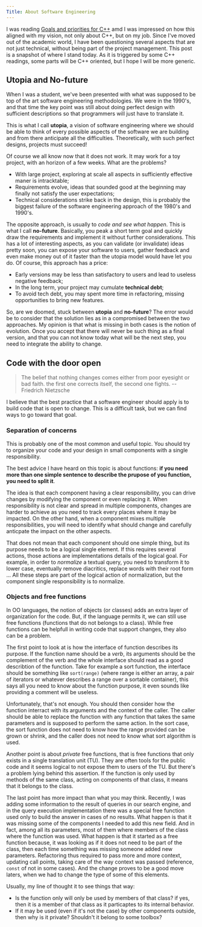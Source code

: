 ```yaml
---
Title: About Software Engineering
---
```


I was reading [Goals and priorities for C++](http://www.open-std.org/jtc1/sc22/wg21/docs/papers/2020/p2137r0.html) amd I was impressed on how this aligned with my vision, not only about C++, but on my job. Since I've moved out of the academic world, I have been questioning several aspects that are not just technical, without being part of the project management. This post is a snapshot of where I stand today. As it is triggered by some C++ readings, some parts will be C++ oriented, but I hope I will be more generic.

## Utopia and No-future

When I was a student, we've been presented with what was supposed to be top of the art software engineering methodologies. We were in the 1990's, and that time the key point was still about doing perfect design with sufficient descriptions so that programmers will just have to translate it.

This is what I call **utopia**, a vision of software engineering where we should be able to think of every possible aspects of the software we are building and from there anticipate all the difficulties. Theoretically, with such perfect designs, projects must succeed!

Of course we all know now that it does not work. It may work for a toy project, with an horizon of a few weeks. What are the problems?

* With large project, exploring at scale all aspects in sufficiently effective maner is intracktable;
* Requirements evolve, ideas that sounded good at the beginning may finally not satisfy the user expectations;
* Technical considerations strike back in the design, this is probably the biggest failure of the software engineering approach of the 1980's and 1990's.

The opposite approach, is usually to _code and see what happen_. This is what I call **no-future**. Basically, you peak a short term goal and quickly draw the requirements and implement it without further considerations. This has a lot of interesting aspects, as you can validate (or invalidate) ideas pretty soon, you can expose your software to users, gather feedback and even make money out of it faster than the utopia model would have let you do. Of course, this approach has a price:

* Early versions may be less than satisfactory to users and lead to useless negative feedback;
* In the long term, your project may cumulate **technical debt**;
* To avoid tech debt, you may spent more time in refactoring, missing opportunities to bring new features.

So, are we doomed, stuck between **utopia** and **no-future**? The error would be to consider that the solution lies as in a compromised between the two approaches. My opinion is that what is missing in both cases is the notion of evolution. Once you accept that there will never be such thing as a final version, and that you can not know today what will be the next step, you need to integrate the ability to change.

## Code with the door open

> The belief that nothing changes comes either from poor eyesight or bad faith. the first one corrects itself, the second one fights. -- Friedrich Nietzsche

I believe that the best practice that a software engineer should apply is to build code that is open to change. This is a difficult task, but we can find ways to go toward that goal.

### Separation of concerns

This is probably one of the most common and useful topic. You should try to organize your code and your design in small components with a single responsibility.

The best advice I have heard on this topic is about functions: **if you need more than one simple sentence to describe the prupose of you function, you need to split it**.

The idea is that each component having a clear responsibility, you can drive changes by modifying the component or even replacing it. When responsibility is not clear and spread in multiple components, changes are harder to achieve as you need to track every places where it may be impacted. On the other hand, when a component mixes multiple responsibilities, you will need to identify what should change and carefully anticpate the impact on the other aspects.

That does not mean that each component should one simple thing, but its purpose needs to be a logical single element. If this requires several actions, those actions are implementations details of the logical goal. For example, in order to _normalize_ a textual query, you need to transform it to lower case, eventually remove diacritics, replace words with their root form ... All these steps are part of the logical action of normalization, but the component single responsibility is to normalize.

### Objects and free functions

In OO languages, the notion of objects (or classes) adds an extra layer of organization for the code. But, if the language permits it, we can still use free functions (functions that do not belongs to a class). While free functions can be helpfull in writing code that support changes, they also can be a problem.

The first point to look at is how the interface of function describes its purpose. If the function name should be a _verb_, its arguments should be the complement of the verb and the whole interface should read as a good describtion of the function. Take for example a sort function, the interface should be something like `sort(range)` (where range is either an array, a pair of iterators or whatever describes a range over a sortable container), this says all you need to know about the function purpose, it even sounds like providing a comment will be useless.

Unfortunately, that's not enough. You should then consider how the function interract with its arguments and the context of the caller. The caller should be able to replace the function with any function that takes the same parameters and is supposed to perform the same action. In the sort case, the sort function does not need to know how the range provided can be grown or shrink, and the caller does not need to know what sort algorithm is used.

Another point is about _private_ free functions, that is free functions that only exists in a single translation unit (TU). They are often tools for the public code and it seems logical to not expose them to users of the TU. But there's a problem lying behind this assertion. If the function is only used by methods of the same class, acting on components of that class, it means that it belongs to the class.

The last point has more impact than what you may think. Recently, I was adding some information to the result of queries in our search engine, and in the query execution implementation there was a special free function used only to build the answer in cases of no results. What happen is that it was missing some of the components I needed to add this new field. And in fact, among all its parameters, most of them where members of the class where the function was used. What happen is that it started as a free function because, it was looking as if it does not need to be part of the class, then each time something was missing someone added new parameters. Refactoring thus required to pass more and more context, updating call points, taking care of the way context was passed (reference, `const` of not in some cases). And the change proves to be a good move laters, when we had to change the type of some of this elements.

Usually, my line of thought it to see things that way:

* Is the function only will only be used by members of that class? if yes, then it is a member of that class as it particaptes to its internal behavior.
* If it may be used (even if it's not the case) by other components outside, then why is it private? Shouldn't it belong to some toolbox?

